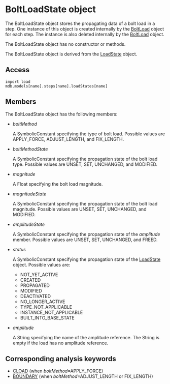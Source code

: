 # BoltLoadState object

The BoltLoadState object stores the propagating data of a bolt load in a step. One instance of this object is created internally by the [BoltLoad](https://help.3ds.com/2022/english/DSSIMULIA_Established/SIMACAEKERRefMap/simaker-c-boltloadpyc.htm?ContextScope=all) object for each step. The instance is also deleted internally by the [BoltLoad](https://help.3ds.com/2022/english/DSSIMULIA_Established/SIMACAEKERRefMap/simaker-c-boltloadpyc.htm?ContextScope=all) object.

The BoltLoadState object has no constructor or methods.

The BoltLoadState object is derived from the [LoadState](https://help.3ds.com/2022/english/DSSIMULIA_Established/SIMACAEKERRefMap/simaker-c-loadstatepyc.htm?ContextScope=all) object.

## Access

```
import load
mdb.models[name].steps[name].loadStates[name]
```

## Members

The BoltLoadState object has the following members:

- *boltMethod*

  A SymbolicConstant specifying the type of bolt load. Possible values are APPLY_FORCE, ADJUST_LENGTH, and FIX_LENGTH.

- *boltMethodState*

  A SymbolicConstant specifying the propagation state of the bolt load type. Possible values are UNSET, SET, UNCHANGED, and MODIFIED.

- *magnitude*

  A Float specifying the bolt load magnitude.

- *magnitudeState*

  A SymbolicConstant specifying the propagation state of the bolt load magnitude. Possible values are UNSET, SET, UNCHANGED, and MODIFIED.

- *amplitudeState*

  A SymbolicConstant specifying the propagation state of the *amplitude* member. Possible values are UNSET, SET, UNCHANGED, and FREED.

- *status*

  A SymbolicConstant specifying the propagation state of the [LoadState](https://help.3ds.com/2022/english/DSSIMULIA_Established/SIMACAEKERRefMap/simaker-c-loadstatepyc.htm?ContextScope=all) object. Possible values are:

  - NOT_YET_ACTIVE
  - CREATED
  - PROPAGATED
  - MODIFIED
  - DEACTIVATED
  - NO_LONGER_ACTIVE
  - TYPE_NOT_APPLICABLE
  - INSTANCE_NOT_APPLICABLE
  - BUILT_INTO_BASE_STATE

- *amplitude*

  A String specifying the name of the amplitude reference. The String is empty if the load has no amplitude reference.



## Corresponding analysis keywords

- [CLOAD](https://help.3ds.com/2022/english/DSSIMULIA_Established/SIMACAEKEYRefMap/simakey-r-cload.htm?ContextScope=all#simakey-r-cload) (when *boltMethod*=APPLY_FORCE)
- [BOUNDARY](https://help.3ds.com/2022/english/DSSIMULIA_Established/SIMACAEKEYRefMap/simakey-r-boundary.htm?ContextScope=all#simakey-r-boundary) (when *boltMethod*=ADJUST_LENGTH or FIX_LENGTH)